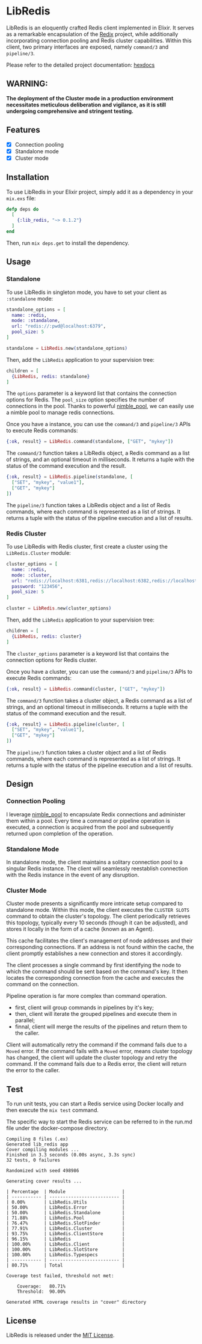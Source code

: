 <!-- MDOC !-->
# LibRedis

LibRedis is an eloquently crafted Redis client implemented in Elixir. It serves as a remarkable encapsulation of the [Redix](https://github.com/whatyouhide/redix) project, while additionally incorporating connection pooling and Redis cluster capabilities. Within this client, two primary interfaces are exposed, namely `command/3` and `pipeline/3`.

Please refer to the detailed project documentation: [hexdocs](https://hexdocs.pm/lib_redis/0.1.1/LibRedis.html)

## WARNING:
**The deployment of the Cluster mode in a production environment necessitates meticulous deliberation and vigilance, as it is still undergoing comprehensive and stringent testing.**

## Features
- [x] Connection pooling
- [x] Standalone mode
- [x] Cluster mode

## Installation

To use LibRedis in your Elixir project, simply add it as a dependency in your `mix.exs` file:

```elixir
defp deps do
  [
    {:lib_redis, "~> 0.1.2"}
  ]
end
```

Then, run `mix deps.get` to install the dependency.

## Usage

### Standalone

To use LibRedis in singleton mode, you have to set your client as `:standalone` mode:

```elixir
standalone_options = [
  name: :redis,
  mode: :standalone,
  url: "redis://:pwd@localhost:6379",
  pool_size: 5
]

standalone = LibRedis.new(standalone_options)
```

Then, add the `LibRedis` application to your supervision tree:

```elixir
children = [
  {LibRedis, redis: standalone}
]
```

The `options` parameter is a keyword list that contains the connection options for Redis. The `pool_size` option specifies the number of connections in the pool.
Thanks to powerful [nimble_pool](https://github.com/dashbitco/nimble_pool), we can easily use a nimble pool to manage redis connections.

Once you have a instance, you can use the `command/3` and `pipeline/3` APIs to execute Redis commands:

```elixir
{:ok, result} = LibRedis.command(standalone, ["GET", "mykey"])
```

The `command/3` function takes a LibRedis object, a Redis command as a list of strings, and an optional timeout in milliseconds. It returns a tuple with the status of the command execution and the result.

```elixir
{:ok, result} = LibRedis.pipeline(standalone, [
  ["SET", "mykey", "value1"],
  ["GET", "mykey"]
])
```

The `pipeline/3` function takes a LibRedis object and a list of Redis commands, where each command is represented as a list of strings. It returns a tuple with the status of the pipeline execution and a list of results.

### Redis Cluster

To use LibRedis with Redis cluster, first create a cluster using the `LibRedis.Cluster` module:

```elixir
cluster_options = [
  name: :redis,
  mode: :cluster,
  url: "redis://localhost:6381,redis://localhost:6382,redis://localhost:6383,redis://localhost:6384,redis://localhost:6385",
  password: "123456",
  pool_size: 5
]

cluster = LibRedis.new(cluster_options)
```

Then, add the `LibRedis` application to your supervision tree:

```elixir
children = [
  {LibRedis, redis: cluster}
]
```

The `cluster_options` parameter is a keyword list that contains the connection options for Redis cluster. 

Once you have a cluster, you can use the `command/3` and `pipeline/3` APIs to execute Redis commands:

```elixir
{:ok, result} = LibRedis.command(cluster, ["GET", "mykey"])
```

The `command/3` function takes a cluster object, a Redis command as a list of strings, and an optional timeout in milliseconds. It returns a tuple with the status of the command execution and the result.

```elixir
{:ok, result} = LibRedis.pipeline(cluster, [
  ["SET", "mykey", "value1"],
  ["GET", "mykey"]
])
```

The `pipeline/3` function takes a cluster object and a list of Redis commands, where each command is represented as a list of strings. It returns a tuple with the status of the pipeline execution and a list of results.

## Design

### Connection Pooling
I leverage [nimble_pool](https://github.com/dashbitco/nimble_pool) to encapsulate Redix connections and administer them within a pool. Every time a command or pipeline operation is executed, a connection is acquired from the pool and subsequently returned upon completion of the operation.

### Standalone Mode
In standalone mode, the client maintains a solitary connection pool to a singular Redis instance. The client will seamlessly reestablish connection with the Redis instance in the event of any disruption.

### Cluster Mode
Cluster mode presents a significantly more intricate setup compared to standalone mode. Within this mode, the client executes the `CLUSTER SLOTS` command to obtain the cluster's topology. The client periodically retrieves this topology, typically every 10 seconds (though it can be adjusted), and stores it locally in the form of a cache (known as an Agent).

This cache facilitates the client's management of node addresses and their corresponding connections. If an address is not found within the cache, the client promptly establishes a new connection and stores it accordingly.

The client processes a single command by first identifying the node to which the command should be sent based on the command's key. It then locates the corresponding connection from the cache and executes the command on the connection.

Pipeline operation is far more complex than command operation. 
- first, client will group commands in pipelines by it's key;
- then, client will iterate the grouped pipelines and execute them in parallel;
- finnal, client will merge the results of the pipelines and return them to the caller.

Client will automatically retry the command if the command fails due to a `Moved` error. If the command fails with a `Moved` error, means cluster topology has changed, the client will update the cluster topology and retry the command. If the command fails due to a Redis error, the client will return the error to the caller. 

## Test
To run unit tests, you can start a Redis service using Docker locally and then execute the `mix test` command.

The specific way to start the Redis service can be referred to in the run.md file under the docker-compose directory.

```
Compiling 8 files (.ex)
Generated lib_redis app
Cover compiling modules ...
Finished in 3.3 seconds (0.00s async, 3.3s sync)
32 tests, 0 failures

Randomized with seed 498986

Generating cover results ...

| Percentage  | Module                     |
| ----------- | -------------------------- |
| 0.00%       | LibRedis.Utils             |
| 50.00%      | LibRedis.Error             |
| 50.00%      | LibRedis.Standalone        |
| 71.88%      | LibRedis.Pool              |
| 76.47%      | LibRedis.SlotFinder        |
| 77.91%      | LibRedis.Cluster           |
| 93.75%      | LibRedis.ClientStore       |
| 96.15%      | LibRedis                   |
| 100.00%     | LibRedis.Client            |
| 100.00%     | LibRedis.SlotStore         |
| 100.00%     | LibRedis.Typespecs         |
| ----------- | -------------------------- |
| 80.71%      | Total                      |

Coverage test failed, threshold not met:

    Coverage:   80.71%
    Threshold:  90.00%

Generated HTML coverage results in "cover" directory
```

## License

LibRedis is released under the [MIT License](https://opensource.org/licenses/MIT).